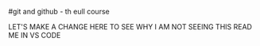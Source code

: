 #git and github - th eull course

LET'S MAKE A CHANGE HERE TO SEE WHY I AM NOT SEEING THIS READ ME IN VS CODE

